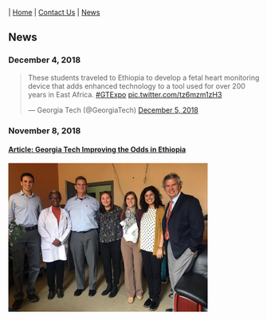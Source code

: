 | [Home](index.md) | [Contact Us](contact.md) | [News](news.md)   

## News
### December 4, 2018
<blockquote class="twitter-tweet" data-lang="en"><p lang="en" dir="ltr">These students traveled to Ethiopia to develop a fetal heart monitoring device that adds enhanced technology to a tool used for over 200 years in East Africa. <a href="https://twitter.com/hashtag/GTExpo?src=hash&amp;ref_src=twsrc%5Etfw">#GTExpo</a> <a href="https://t.co/tz6mzm1zH3">pic.twitter.com/tz6mzm1zH3</a></p>&mdash; Georgia Tech (@GeorgiaTech) <a href="https://twitter.com/GeorgiaTech/status/1070116973827244032?ref_src=twsrc%5Etfw">December 5, 2018</a></blockquote>
<script async src="https://platform.twitter.com/widgets.js" charset="utf-8"></script>   


### November 8, 2018
#### [Article: Georgia Tech Improving the Odds in Ethiopia](https://bme.gatech.edu/bme/georgia-tech-improving-odds-ethiopia)   
<img src="/assets/ethiopia-team-picture.jpg" alt="Ethiopia Team Picture" width="400"/>
